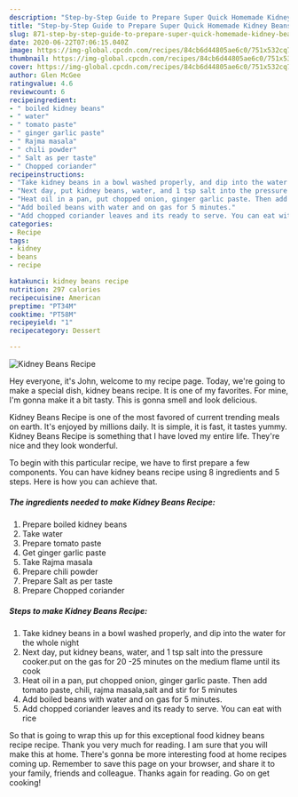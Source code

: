 ```yaml
---
description: "Step-by-Step Guide to Prepare Super Quick Homemade Kidney Beans Recipe"
title: "Step-by-Step Guide to Prepare Super Quick Homemade Kidney Beans Recipe"
slug: 871-step-by-step-guide-to-prepare-super-quick-homemade-kidney-beans-recipe
date: 2020-06-22T07:06:15.040Z
image: https://img-global.cpcdn.com/recipes/84cb6d44805ae6c0/751x532cq70/kidney-beans-recipe-recipe-main-photo.jpg
thumbnail: https://img-global.cpcdn.com/recipes/84cb6d44805ae6c0/751x532cq70/kidney-beans-recipe-recipe-main-photo.jpg
cover: https://img-global.cpcdn.com/recipes/84cb6d44805ae6c0/751x532cq70/kidney-beans-recipe-recipe-main-photo.jpg
author: Glen McGee
ratingvalue: 4.6
reviewcount: 6
recipeingredient:
- " boiled kidney beans"
- " water"
- " tomato paste"
- " ginger garlic paste"
- " Rajma masala"
- " chili powder"
- " Salt as per taste"
- " Chopped coriander"
recipeinstructions:
- "Take kidney beans in a bowl washed properly, and dip into the water for the whole night"
- "Next day, put kidney beans, water, and 1 tsp salt into the pressure cooker.put on the gas for 20 -25 minutes on the medium flame until its cook"
- "Heat oil in a pan, put chopped onion, ginger garlic paste. Then add tomato paste, chili, rajma masala,salt and stir for 5 minutes"
- "Add boiled beans with water and on gas for 5 minutes."
- "Add chopped coriander leaves and its ready to serve. You can eat with rice"
categories:
- Recipe
tags:
- kidney
- beans
- recipe

katakunci: kidney beans recipe 
nutrition: 297 calories
recipecuisine: American
preptime: "PT34M"
cooktime: "PT58M"
recipeyield: "1"
recipecategory: Dessert

---
```



![Kidney Beans Recipe](https://img-global.cpcdn.com/recipes/84cb6d44805ae6c0/751x532cq70/kidney-beans-recipe-recipe-main-photo.jpg)

Hey everyone, it's John, welcome to my recipe page. Today, we're going to make a special dish, kidney beans recipe. It is one of my favorites. For mine, I'm gonna make it a bit tasty. This is gonna smell and look delicious.



Kidney Beans Recipe is one of the most favored of current trending meals on earth. It's enjoyed by millions daily. It is simple, it is fast, it tastes yummy. Kidney Beans Recipe is something that I have loved my entire life. They're nice and they look wonderful.


To begin with this particular recipe, we have to first prepare a few components. You can have kidney beans recipe using 8 ingredients and 5 steps. Here is how you can achieve that.

<!--inarticleads1-->

##### The ingredients needed to make Kidney Beans Recipe:

1. Prepare  boiled kidney beans
1. Take  water
1. Prepare  tomato paste
1. Get  ginger garlic paste
1. Take  Rajma masala
1. Prepare  chili powder
1. Prepare  Salt as per taste
1. Prepare  Chopped coriander




<!--inarticleads2-->

##### Steps to make Kidney Beans Recipe:

1. Take kidney beans in a bowl washed properly, and dip into the water for the whole night
1. Next day, put kidney beans, water, and 1 tsp salt into the pressure cooker.put on the gas for 20 -25 minutes on the medium flame until its cook
1. Heat oil in a pan, put chopped onion, ginger garlic paste. Then add tomato paste, chili, rajma masala,salt and stir for 5 minutes
1. Add boiled beans with water and on gas for 5 minutes.
1. Add chopped coriander leaves and its ready to serve. You can eat with rice




So that is going to wrap this up for this exceptional food kidney beans recipe recipe. Thank you very much for reading. I am sure that you will make this at home. There's gonna be more interesting food at home recipes coming up. Remember to save this page on your browser, and share it to your family, friends and colleague. Thanks again for reading. Go on get cooking!
